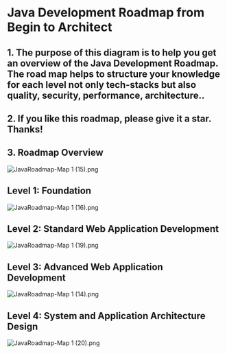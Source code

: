 # Java Development Roadmap from Begin to Architect

## 1. The purpose of this diagram is to help you get an overview of the Java Development Roadmap. The road map helps to structure your knowledge for each level not only tech-stacks but also  quality, security, performance, architecture..

## 2. If you like this roadmap, please give it a star. Thanks!
## 3. Roadmap Overview
![JavaRoadmap-Map 1 (15).png](Java%20Roadmap/JavaRoadmap-Map_1_(15).png)

## Level 1: Foundation

![JavaRoadmap-Map 1 (16).png](Java%20Roadmap/JavaRoadmap-Map_1_(16).png)

## Level 2: Standard Web Application Development

![JavaRoadmap-Map 1 (19).png](Java%20Roadmap/JavaRoadmap-Map_1_(19).png)

## Level 3: Advanced Web Application Development

![JavaRoadmap-Map 1 (14).png](Java%20Roadmap/JavaRoadmap-Map_1_(14).png)

## Level 4:  System and Application Architecture Design

![JavaRoadmap-Map 1 (20).png](Java%20Roadmap/JavaRoadmap-Map_1_(20).png)